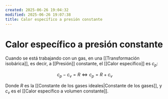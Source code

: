 ```yaml
---
created: 2025-06-26 19:04:32
modified: 2025-06-26 19:07:38
title: Calor específico a presión constante
---
```


# Calor específico a presión constante

Cuando se está trabajando con un gas, en una [[Transformación isobárica]], es decir, a [[Presión]] constante, el [[Calor específico]] es $c_p$:

$$
c_p - c_v = R
\Leftrightarrow
c_p = R + c_v
$$

Donde $R$ es la [[Constante de los gases ideales|Constante de los gases]], y $c_v$ es el [[Calor específico a volumen constante]].
